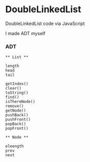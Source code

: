 # DoubleLinkedList
DoubleLinkedList code via JavaScript

I made ADT myself

### ADT ###
    
    ** List **
    
    length
    head
    tail

    getIndex()
    clear()
    toString()
    find()
    isThereNode()
    remove()
    getNode()
    pushBack()
    pushFront()
    popBack() 
    popFront()

    ** Node **
    
    eleength
    prev
    next
